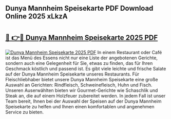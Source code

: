 ## Dunya Mannheim Speisekarte PDF Download Online 2025 xLkzA

# <h2><a href="http://gcahg1.nevu.top/?p=Dunya+Mannheim+Speisekarte">🔗 👉🔴 Dunya Mannheim Speisekarte 2025 PDF</a></h2>

[![Dunya Mannheim Speisekarte 2025 PDF](https://i.imgur.com/dBaPXMq.png)](http://gcahg1.nevu.top/?p=Dunya+Mannheim+Speisekarte)
In einem Restaurant oder Café ist das Menü des Essens nicht nur eine Liste der angebotenen Gerichte, sondern auch eine Gelegenheit für Sie, etwas zu finden, das für Ihren Geschmack köstlich und passend ist. Es gibt viele leichte und frische Salate auf der Dunya Mannheim Speisekarte unseres Restaurants. Für Fleischliebhaber bietet unsere Dunya Mannheim Speisekarte eine große Auswahl an Gerichten: Rindfleisch, Schweinefleisch, Huhn und Fisch. Unseren Auserwählten bieten wir Gourmet-Gerichte wie Schaschlik und Steak an, die auf einem Holzfeuer zubereitet werden. In jedem Fall ist unser Team bereit, Ihnen bei der Auswahl der Speisen auf der Dunya Mannheim Speisekarte zu helfen und Ihnen einen komfortablen und angenehmen Service zu bieten.
